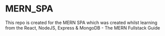 # MERN_SPA
This repo is created for the MERN SPA which was created whilst learning from the React, NodeJS, Express &amp; MongoDB - The MERN Fullstack Guide
